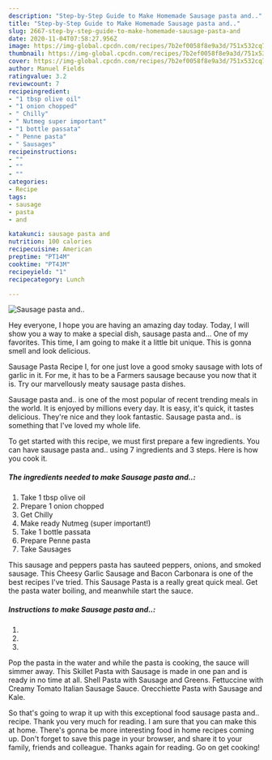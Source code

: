```yaml
---
description: "Step-by-Step Guide to Make Homemade Sausage pasta and.."
title: "Step-by-Step Guide to Make Homemade Sausage pasta and.."
slug: 2667-step-by-step-guide-to-make-homemade-sausage-pasta-and
date: 2020-11-04T07:58:27.956Z
image: https://img-global.cpcdn.com/recipes/7b2ef0058f8e9a3d/751x532cq70/sausage-pasta-and-recipe-main-photo.jpg
thumbnail: https://img-global.cpcdn.com/recipes/7b2ef0058f8e9a3d/751x532cq70/sausage-pasta-and-recipe-main-photo.jpg
cover: https://img-global.cpcdn.com/recipes/7b2ef0058f8e9a3d/751x532cq70/sausage-pasta-and-recipe-main-photo.jpg
author: Manuel Fields
ratingvalue: 3.2
reviewcount: 7
recipeingredient:
- "1 tbsp olive oil"
- "1 onion chopped"
- " Chilly"
- " Nutmeg super important"
- "1 bottle passata"
- " Penne pasta"
- " Sausages"
recipeinstructions:
- ""
- ""
- ""
categories:
- Recipe
tags:
- sausage
- pasta
- and

katakunci: sausage pasta and 
nutrition: 100 calories
recipecuisine: American
preptime: "PT14M"
cooktime: "PT43M"
recipeyield: "1"
recipecategory: Lunch

---
```



![Sausage pasta and..](https://img-global.cpcdn.com/recipes/7b2ef0058f8e9a3d/751x532cq70/sausage-pasta-and-recipe-main-photo.jpg)

Hey everyone, I hope you are having an amazing day today. Today, I will show you a way to make a special dish, sausage pasta and... One of my favorites. This time, I am going to make it a little bit unique. This is gonna smell and look delicious.

Sausage Pasta Recipe I, for one just love a good smoky sausage with lots of garlic in it. For me, it has to be a Farmers sausage because you now that it is. Try our marvellously meaty sausage pasta dishes.

Sausage pasta and.. is one of the most popular of recent trending meals in the world. It is enjoyed by millions every day. It is easy, it's quick, it tastes delicious. They're nice and they look fantastic. Sausage pasta and.. is something that I've loved my whole life.


To get started with this recipe, we must first prepare a few ingredients. You can have sausage pasta and.. using 7 ingredients and 3 steps. Here is how you cook it.

<!--inarticleads1-->

##### The ingredients needed to make Sausage pasta and..:

1. Take 1 tbsp olive oil
1. Prepare 1 onion chopped
1. Get  Chilly
1. Make ready  Nutmeg (super important!)
1. Take 1 bottle passata
1. Prepare  Penne pasta
1. Take  Sausages


This sausage and peppers pasta has sauteed peppers, onions, and smoked sausage. This Cheesy Garlic Sausage and Bacon Carbonara is one of the best recipes I&#39;ve tried. This Sausage Pasta is a really great quick meal. Get the pasta water boiling, and meanwhile start the sauce. 

<!--inarticleads2-->

##### Instructions to make Sausage pasta and..:

1. 
1. 
1. 


Pop the pasta in the water and while the pasta is cooking, the sauce will simmer away. This Skillet Pasta with Sausage is made in one pan and is ready in no time at all. Shell Pasta with Sausage and Greens. Fettuccine with Creamy Tomato Italian Sausage Sauce. Orecchiette Pasta with Sausage and Kale. 

So that's going to wrap it up with this exceptional food sausage pasta and.. recipe. Thank you very much for reading. I am sure that you can make this at home. There's gonna be more interesting food in home recipes coming up. Don't forget to save this page in your browser, and share it to your family, friends and colleague. Thanks again for reading. Go on get cooking!
